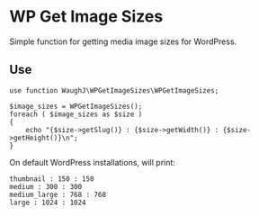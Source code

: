 WP Get Image Sizes
=========================

Simple function for getting media image sizes for WordPress.

## Use

	use function WaughJ\WPGetImageSizes\WPGetImageSizes;

	$image_sizes = WPGetImageSizes();
	foreach ( $image_sizes as $size )
	{
		echo "{$size->getSlug()} : {$size->getWidth()} : {$size->getHeight()}\n";
	}

On default WordPress installations, will print:

	thumbnail : 150 : 150
	medium : 300 : 300
	medium_large : 768 : 768
	large : 1024 : 1024
